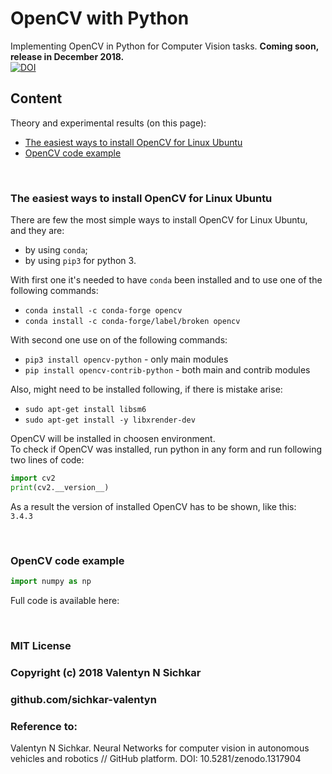 # OpenCV with Python
Implementing OpenCV in Python for Computer Vision tasks. **Coming soon, release in December 2018.**
<br/>[![DOI](https://zenodo.org/badge/DOI/10.5281/zenodo.1317904.svg)](https://doi.org/10.5281/zenodo.1317904)

## Content
Theory and experimental results (on this page):

* [The easiest ways to install OpenCV for Linux Ubuntu](#the-easiest-ways-to-install-opencv-for-linux-ubuntu)
* [OpenCV code example](#opencv-code-example)

<br/>

### <a id="the-easiest-ways-to-install-opencv-for-linux-ubuntu">The easiest ways to install OpenCV for Linux Ubuntu</a>
There are few the most simple ways to install OpenCV for Linux Ubuntu, and they are:
* by using `conda`;
* by using `pip3` for python 3.

With first one it's needed to have `conda` been installed and to use one of the following commands:
* `conda install -c conda-forge opencv`
* `conda install -c conda-forge/label/broken opencv`

With second one use on of the following commands:
* `pip3 install opencv-python` - only main modules
* `pip install opencv-contrib-python` - both main and contrib modules

Also, might need to be installed following, if there is mistake arise:
* `sudo apt-get install libsm6`
* `sudo apt-get install -y libxrender-dev`

OpenCV will be installed in choosen environment.
<br/>To check if OpenCV was installed, run python in any form and run following two lines of code:
```py
import cv2
print(cv2.__version__)
```

As a result the version of installed OpenCV has to be shown, like this:
<br/>`3.4.3`

<br/>

### <a id="opencv-code-example">OpenCV code example</a>

```py
import numpy as np

```

Full code is available here: 

<br/>

### MIT License
### Copyright (c) 2018 Valentyn N Sichkar
### github.com/sichkar-valentyn
### Reference to:
Valentyn N Sichkar. Neural Networks for computer vision in autonomous vehicles and robotics // GitHub platform. DOI: 10.5281/zenodo.1317904
